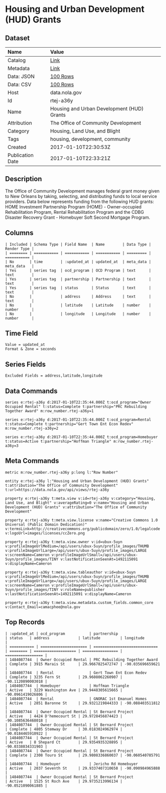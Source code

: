 # Housing and Urban Development (HUD) Grants

## Dataset

| Name | Value |
| :--- | :---- |
| Catalog | [Link](https://catalog.data.gov/dataset/housing-and-urban-development-hud-grants) |
| Metadata | [Link](https://data.nola.gov/api/views/rtej-a36y) |
| Data: JSON | [100 Rows](https://data.nola.gov/api/views/rtej-a36y/rows.json?max_rows=100) |
| Data: CSV | [100 Rows](https://data.nola.gov/api/views/rtej-a36y/rows.csv?max_rows=100) |
| Host | data.nola.gov |
| Id | rtej-a36y |
| Name | Housing and Urban Development (HUD) Grants |
| Attribution | The Office of Community Development |
| Category | Housing, Land Use, and Blight |
| Tags | housing, development, community |
| Created | 2017-01-10T22:30:53Z |
| Publication Date | 2017-01-10T22:33:21Z |

## Description

The Office of Community Development manages federal grant money given to New Orleans by taking, selecting, and distributing funds to local service providers. Data below represents funding from the following HUD grants: HOME Investment Partnership Program (HOME) - Owner-occupied Rehabilitation Program, Rental Rehabilitation Program and the CDBG Disaster Recovery Grant - Homebuyer Soft Second Mortgage Program.

## Columns

```ls
| Included | Schema Type | Field Name  | Name        | Data Type | Render Type |
| ======== | =========== | =========== | =========== | ========= | =========== |
| No       | time        | :updated_at | updated_at  | meta_data | meta_data   |
| Yes      | series tag  | ocd_program | OCD Program | text      | text        |
| Yes      | series tag  | partnership | Partnership | text      | text        |
| Yes      | series tag  | status      | Status      | text      | text        |
| No       |             | address     | Address     | text      | text        |
| No       |             | latitude    | Latitude    | number    | number      |
| No       |             | longitude   | Longitude   | number    | number      |
```

## Time Field

```ls
Value = updated_at
Format & Zone = seconds
```

## Series Fields

```ls
Excluded Fields = address,latitude,longitude
```

## Data Commands

```ls
series e:rtej-a36y d:2017-01-10T22:35:44.000Z t:ocd_program="Owner Occupied Rental" t:status=Complete t:partnership="PRC Rebuilding Together Award" m:row_number.rtej-a36y=1

series e:rtej-a36y d:2017-01-10T22:35:44.000Z t:ocd_program=Rental t:status=Complete t:partnership="Gert Town Ent Econ Redev" m:row_number.rtej-a36y=2

series e:rtej-a36y d:2017-01-10T22:35:44.000Z t:ocd_program=Homebuyer t:status=Active t:partnership="Hoffman Triangle" m:row_number.rtej-a36y=3
```

## Meta Commands

```ls
metric m:row_number.rtej-a36y p:long l:"Row Number"

entity e:rtej-a36y l:"Housing and Urban Development (HUD) Grants" t:attribution="The Office of Community Development" t:url=https://data.nola.gov/api/views/rtej-a36y

property e:rtej-a36y t:meta.view v:id=rtej-a36y v:category="Housing, Land Use, and Blight" v:averageRating=0 v:name="Housing and Urban Development (HUD) Grants" v:attribution="The Office of Community Development"

property e:rtej-a36y t:meta.view.license v:name="Creative Commons 1.0 Universal (Public Domain Dedication)" v:termsLink=http://creativecommons.org/publicdomain/zero/1.0/legalcode v:logoUrl=images/licenses/ccZero.png

property e:rtej-a36y t:meta.view.owner v:id=ubux-5uyn v:profileImageUrlMedium=/api/users/ubux-5uyn/profile_images/THUMB v:profileImageUrlLarge=/api/users/ubux-5uyn/profile_images/LARGE v:screenName=Cameron v:profileImageUrlSmall=/api/users/ubux-5uyn/profile_images/TINY v:lastNotificationSeenAt=1492115091 v:displayName=Cameron

property e:rtej-a36y t:meta.view.tableauthor v:id=ubux-5uyn v:profileImageUrlMedium=/api/users/ubux-5uyn/profile_images/THUMB v:profileImageUrlLarge=/api/users/ubux-5uyn/profile_images/LARGE v:screenName=Cameron v:profileImageUrlSmall=/api/users/ubux-5uyn/profile_images/TINY v:roleName=publisher v:lastNotificationSeenAt=1492115091 v:displayName=Cameron

property e:rtej-a36y t:meta.view.metadata.custom_fields.common_core v:Contact_Email=camacphee@nola.gov
```

## Top Records

```ls
| :updated_at | ocd_program           | partnership                   | status   | address             | latitude         | longitude         | 
| =========== | ===================== | ============================= | ======== | =================== | ================ | ================= | 
| 1484087744  | Owner Occupied Rental | PRC Rebuilding Together Award | Complete | 3915 Marais St      | 29.9667825472747 | -90.035696659621  | 
| 1484087744  | Rental                | Gert Town Ent Econ Redev      | Complete | 3235 Fern St        | 29.9608062260907 | -90.1120890003018 | 
| 1484087744  | Homebuyer             | Hoffman Triangle              | Active   | 3229 Washington Ave | 29.9448305615665 | -90.0961419026806 | 
| 1484087744  | Rental                | GNORAC 1st Emanuel Homes      | Active   | 2851 Baronne St     | 29.9321219844333 | -90.088403511812  | 
| 1484087744  | Owner Occupied Rental | St Bernard Project            | Active   | 4424 D'hemecourt St | 29.9728456874423 | -90.1085636468018 | 
| 1484087744  | Owner Occupied Rental | St Bernard Project            | Complete | 4805 Stemway Dr     | 30.0183024962974 | -90.0184465910922 | 
| 1484087744  | Owner Occupied Rental | St Bernard Project            | Active   | 8 Shepard Ct        | 29.9354935328895 | -90.0338034331903 | 
| 1484087744  | Owner Occupied Rental | St Bernard Project            | Complete | 2308 Touro St       | 29.9808336860037 | -90.060540785791  | 
| 1484087744  | Homebuyer             | Jericho Rd Homebuyer          | Active   | 2037 Seventh St     | 29.9337407310658 | -90.090984965888  | 
| 1484087744  | Owner Occupied Rental | St Bernard Project            | Active   | 1525 St Roch Ave    | 29.9735213996134 | -90.0521090061885 | 
```